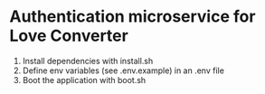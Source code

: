 # Authentication microservice for Love Converter

1. Install dependencies with install.sh
2. Define env variables (see .env.example) in an .env file
3. Boot the application with boot.sh
